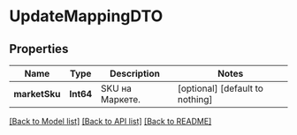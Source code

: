# UpdateMappingDTO


## Properties
Name | Type | Description | Notes
------------ | ------------- | ------------- | -------------
**marketSku** | **Int64** | SKU на Маркете. | [optional] [default to nothing]


[[Back to Model list]](../README.md#models) [[Back to API list]](../README.md#api-endpoints) [[Back to README]](../README.md)


